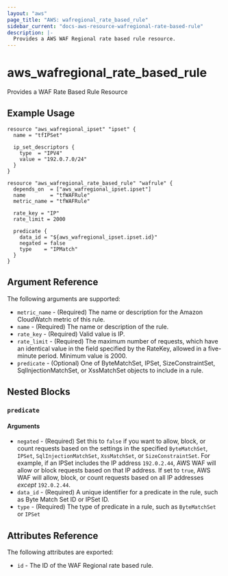 ```yaml
---
layout: "aws"
page_title: "AWS: wafregional_rate_based_rule"
sidebar_current: "docs-aws-resource-wafregional-rate-based-rule"
description: |-
  Provides a AWS WAF Regional rate based rule resource.
---
```


# aws_wafregional_rate_based_rule

Provides a WAF Rate Based Rule Resource

## Example Usage

```hcl
resource "aws_wafregional_ipset" "ipset" {
  name = "tfIPSet"

  ip_set_descriptors {
    type  = "IPV4"
    value = "192.0.7.0/24"
  }
}

resource "aws_wafregional_rate_based_rule" "wafrule" {
  depends_on  = ["aws_wafregional_ipset.ipset"]
  name        = "tfWAFRule"
  metric_name = "tfWAFRule"

  rate_key = "IP"
  rate_limit = 2000

  predicate {
    data_id = "${aws_wafregional_ipset.ipset.id}"
    negated = false
    type    = "IPMatch"
  }
}
```

## Argument Reference

The following arguments are supported:

* `metric_name` - (Required) The name or description for the Amazon CloudWatch metric of this rule.
* `name` - (Required) The name or description of the rule.
* `rate_key` - (Required) Valid value is IP.
* `rate_limit` - (Required) The maximum number of requests, which have an identical value in the field specified by the RateKey, allowed in a five-minute period. Minimum value is 2000.
* `predicate` - (Optional) One of ByteMatchSet, IPSet, SizeConstraintSet, SqlInjectionMatchSet, or XssMatchSet objects to include in a rule.

## Nested Blocks

### `predicate`

#### Arguments

* `negated` - (Required) Set this to `false` if you want to allow, block, or count requests
  based on the settings in the specified `ByteMatchSet`, `IPSet`, `SqlInjectionMatchSet`, `XssMatchSet`, or `SizeConstraintSet`.
  For example, if an IPSet includes the IP address `192.0.2.44`, AWS WAF will allow or block requests based on that IP address.
  If set to `true`, AWS WAF will allow, block, or count requests based on all IP addresses _except_ `192.0.2.44`.
* `data_id` - (Required) A unique identifier for a predicate in the rule, such as Byte Match Set ID or IPSet ID.
* `type` - (Required) The type of predicate in a rule, such as `ByteMatchSet` or `IPSet`

## Attributes Reference

The following attributes are exported:

* `id` - The ID of the WAF Regional rate based rule.
